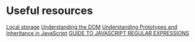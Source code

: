 # Useful resources

[Local storage](https://www.taniarascia.com/how-to-use-local-storage-with-javascript/)
[Understanding the DOM](https://www.digitalocean.com/community/tutorial_series/understanding-the-dom-document-object-model)
[Understanding Prototypes and Inheritance in JavaScript](https://www.digitalocean.com/community/tutorials/understanding-prototypes-and-inheritance-in-javascript)
[GUIDE TO JAVASCRIPT REGULAR EXPRESSIONS](https://flaviocopes.com/javascript-regular-expressions/)
[]()
[]()
[]()
